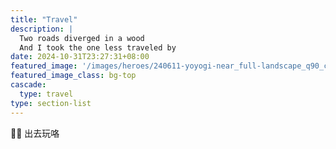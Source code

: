 ```yaml
---
title: "Travel"
description: |
  Two roads diverged in a wood
  And I took the one less traveled by
date: 2024-10-31T23:27:31+08:00
featured_image: '/images/heroes/240611-yoyogi-near_full-landscape_q90_cropped.webp' # 8
featured_image_class: bg-top
cascade:
  type: travel
type: section-list 
---
```


🐷🐷 出去玩咯
